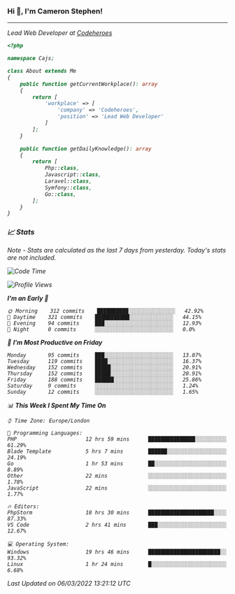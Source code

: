 ### Hi 👋, I'm Cameron Stephen!
<hr>
<p><em>Lead Web Developer at <a href="https://codeheroes.co.uk">Codeheroes</a></p>


```php
<?php

namespace Cajs;

class About extends Me
{
    public function getCurrentWorkplace(): array
    {
        return [
            'workplace' => [
                'company' => 'Codeheroes',
                'position' => 'Lead Web Developer'
            ]
        ];
    }

    public function getDailyKnowledge(): array
    {
        return [
            Php::class,
            Javascript::class,
            Laravel::class,
            Symfony::class,
            Go::class,
        ];
    }
}
```

### 📈 Stats
<p><em>Note - Stats are calculated as the last 7 days from yesterday. Today's stats are not included.</em></p>


<!--START_SECTION:waka-->
![Code Time](http://img.shields.io/badge/Code%20Time-2%2C715%20hrs%201%20min-blue)

![Profile Views](http://img.shields.io/badge/Profile%20Views-217-blue)

**I'm an Early 🐤** 

```text
🌞 Morning    312 commits    ██████████░░░░░░░░░░░░░░░   42.92% 
🌆 Daytime    321 commits    ███████████░░░░░░░░░░░░░░   44.15% 
🌃 Evening    94 commits     ███░░░░░░░░░░░░░░░░░░░░░░   12.93% 
🌙 Night      0 commits      ░░░░░░░░░░░░░░░░░░░░░░░░░   0.0%

```
📅 **I'm Most Productive on Friday** 

```text
Monday       95 commits     ███░░░░░░░░░░░░░░░░░░░░░░   13.07% 
Tuesday      119 commits    ████░░░░░░░░░░░░░░░░░░░░░   16.37% 
Wednesday    152 commits    █████░░░░░░░░░░░░░░░░░░░░   20.91% 
Thursday     152 commits    █████░░░░░░░░░░░░░░░░░░░░   20.91% 
Friday       188 commits    ██████░░░░░░░░░░░░░░░░░░░   25.86% 
Saturday     9 commits      ░░░░░░░░░░░░░░░░░░░░░░░░░   1.24% 
Sunday       12 commits     ░░░░░░░░░░░░░░░░░░░░░░░░░   1.65%

```


📊 **This Week I Spent My Time On** 

```text
⌚︎ Time Zone: Europe/London

💬 Programming Languages: 
PHP                      12 hrs 59 mins      ███████████████░░░░░░░░░░   61.29% 
Blade Template           5 hrs 7 mins        ██████░░░░░░░░░░░░░░░░░░░   24.19% 
Go                       1 hr 53 mins        ██░░░░░░░░░░░░░░░░░░░░░░░   8.89% 
Other                    22 mins             ░░░░░░░░░░░░░░░░░░░░░░░░░   1.78% 
JavaScript               22 mins             ░░░░░░░░░░░░░░░░░░░░░░░░░   1.77%

🔥 Editors: 
PhpStorm                 18 hrs 30 mins      █████████████████████░░░░   87.33% 
VS Code                  2 hrs 41 mins       ███░░░░░░░░░░░░░░░░░░░░░░   12.67%

💻 Operating System: 
Windows                  19 hrs 46 mins      ███████████████████████░░   93.32% 
Linux                    1 hr 24 mins        █░░░░░░░░░░░░░░░░░░░░░░░░   6.68%

```


 Last Updated on 06/03/2022 13:21:12 UTC
<!--END_SECTION:waka-->
